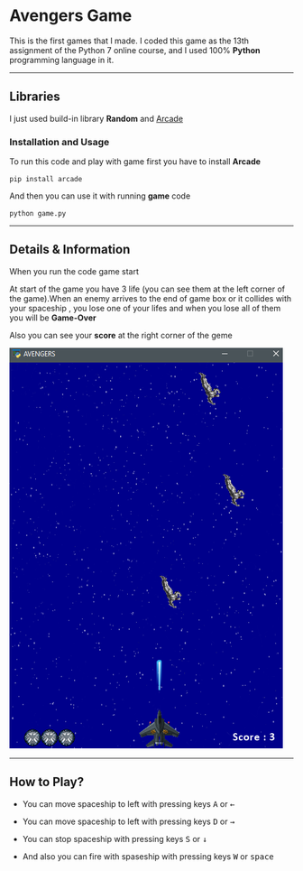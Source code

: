 # Avengers Game

This is the first games that I made. I coded this game as the 13th assignment of the Python 7 online course, and I used 100% **Python** programming language in it.

---

## Libraries
I just used build-in library **Random** and [Arcade](https://api.arcade.academy/en/latest/get_started.html)

### Installation and Usage

To run this code and play with game first you have to install **Arcade**
```
pip install arcade
```
And then you can use it with running **game** code
```
python game.py
```

----
## Details & Information

When you run the code game start

At start of the game you have 3 life (you can see them at the left corner of the game).When an enemy arrives to the end of game box or it collides with your spaceship , you lose one of your lifes and when you lose all of them you will be **Game-Over**

Also you can see your **score** at the right corner of the geme

![Game Shot](pics\Screenshot.png)

---
## How to Play?

+ You can move spaceship to left with pressing keys <kbd>A</kbd> or <kbd>←</kbd>

+ You can move spaceship to left with pressing keys <kbd>D</kbd> or <kbd>→</kbd>

+ You can stop spaceship with pressing keys <kbd>S</kbd> or <kbd>↓</kbd>

+ And also you can fire with spaseship with pressing keys <kbd>W</kbd> or <kbd>space</kbd>